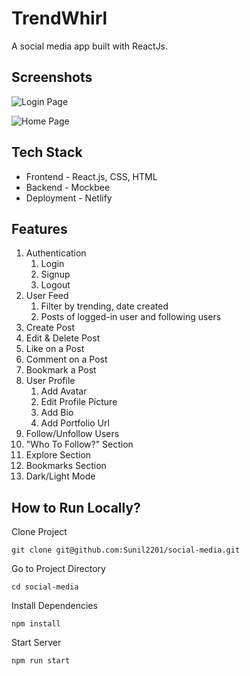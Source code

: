 # TrendWhirl

A social media app built with ReactJs.

## Screenshots

![Login Page](https://res.cloudinary.com/dp6uypw0c/image/upload/v1693461116/Login_Page_fvdax4.png)

![Home Page](https://res.cloudinary.com/dp6uypw0c/image/upload/v1693461273/Home_Page_bwjdcf.png)

## Tech Stack

- Frontend - React.js, CSS, HTML
- Backend - Mockbee
- Deployment - Netlify

## Features

1. Authentication
    1. Login
    2. Signup
    3. Logout
2. User Feed
    1. Filter by trending, date created
    2. Posts of logged-in user and following users
3. Create Post
4. Edit & Delete Post
5. Like on a Post
6. Comment on a Post
7. Bookmark a Post
8. User Profile
     1. Add Avatar
     2. Edit Profile Picture
     3. Add Bio
     4. Add Portfolio Url
9.  Follow/Unfollow Users
10.  "Who To Follow?" Section
11.  Explore Section
12.  Bookmarks Section
13.  Dark/Light Mode
    
## How to Run Locally?

Clone Project
```
git clone git@github.com:Sunil2201/social-media.git
```
Go to Project Directory
```
cd social-media
```
Install Dependencies
```
npm install
```
Start Server
```
npm run start
```
